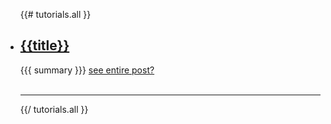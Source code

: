 <ul>
  {{# tutorials.all }}
  <li>
    <h2><a href="{{url}}">{{title}}</a></h2>
    {{{ summary }}}
    <a href="{{url}}">see entire post?</a>
  </li>
  <br/>
  <hr class="style-two">
  {{/ tutorials.all }}
</ul>

